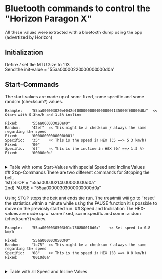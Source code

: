 
# Bluetooth commands to control the "Horizon Paragon X"
All these values were extracted with a bluetooth dump using the app (advertized by Horizon)
## Initialization
Define / set the MTU Size to 103<BR>
Send the init-value = "55aa00000220000000000d0a"
## Start-Commands
The start-values are made up of some fixed, some specific and some random (checksum?) values.<BR>
```
Example:	"55aa000003020e0042ef00000000000000000135000f00000d0a"	<< Start with 5.3km/h and 1.5% incline
	
Fixed:  	"55aa000003020e00"
Random: 	"42ef"	<< This might be a checksum / always the same regarding the speed
Fixed:		"000000000000000001"
Specific:	"35"	<< This is the speed in HEX (35 ==> 5.3 km/h)
Fixed:		"00"
Specific:	"0f"	<< This is the incline in HEX (0f ==> 1.5 %)
Fixed:		"00000d0a"
```
<BR>
<details><summary>Table with some Start-Values with special Speed and Incline Values</summary>
<p>
	
|[km/h]|[%]|HEX-Command|
|-|-|-|
|5,3|1,5|55aa000003020e0042ef00000000000000000135000f00000d0a|
|3|12|55aa000003020e0091560000000000000000011e007800000d0a|
|6|0|55aa000003020e000f6b0000000000000000013c000000000d0a|
|7,5|0|55aa000003020e005d110000000000000000014b000000000d0a|
|8|0|55aa000003020e00f8f900000000000000000150000000000d0a|
|8,1|0|55aa000003020e00a95300000000000000000151000000000d0a|
|8,5|0|55aa000003020e00afda00000000000000000155000000000d0a|
|10|0|55aa000003020e00107c00000000000000000164000000000d0a|
|12|0|55aa000003020e0061f300000000000000000178000000000d0a|

</p>
</details>
## Stop-Commands
There are two different commands for Stopping the belt.<BR>
1st) STOP  = "55aa00000214000000000d0a"<BR>
2nd) PAUSE = "55aa00000303000000000d0a"<BR>
<BR>
Using STOP stops the belt and ends the run. The treadmill will go to "reset" the statistics within a minute while using the PAUSE function it is possible to move on the previosly started run.
## Speed and Inclination
The HEX-values are made up of some fixed, some specific and some random (checksum?) values.<BR>

```
Example:	"55aa0000030503001c750800010d0a"	<< Set speed to 0.8 km/h
	
Fixed:  	"55aa000003050300"
Random: 	"1c75"	<< This might be a checksum / always the same regarding the speed
Specific:	"08"	<< This is the speed in HEX (08 ==> 0.8 km/h)
Fixed:		"0010d0a"
```
	
<BR>
<details><summary>Table with all Speed and Incline Values</summary>
<p>
	
|[km/h]|HEX-Command SPEED||[%]|HEX-Command INCLINE|
|----|-------------------------------|-|-------------------------------|----|
|0,8|55aa0000030503001c750800010d0a||0|55aa0000030602000f1d00000d0a|
|0,9|55aa0000030503002c420900010d0a||0,5|55aa000003060200fae205000d0a|
|1|55aa0000030503007c1b0a00010d0a||1|55aa000003060200c4f20a000d0a|
|1,1|55aa0000030503004c2c0b00010d0a||1,5|55aa000003060200310d0f000d0a|
|1,2|55aa000003050300dca90c00010d0a||2|55aa000003060200b8d214000d0a|
|1,3|55aa000003050300ec9e0d00010d0a||2,5|55aa000003060200e4a419000d0a|
|1,4|55aa000003050300bcc70e00010d0a||3|55aa000003060200733d1e000d0a|
|1,5|55aa0000030503008cf00f00010d0a||3,5|55aa000003060200ba4e23000d0a|
|1,6|55aa000003050300de9f1000010d0a||4|55aa000003060200409228000d0a|
|1,7|55aa000003050300eea81100010d0a||4,5|55aa000003060200b56d2d000d0a|
|1,8|55aa000003050300bef11200010d0a||5|55aa000003060200f87e32000d0a|
|1,9|55aa0000030503008ec61300010d0a||5,5|55aa0000030602000d8137000d0a|
|2|55aa0000030503001e431400010d0a||6|55aa000003060200f75d3c000d0a|
|2,1|55aa0000030503002e741500010d0a||6,5|55aa000003060200f22341000d0a|
|2,2|55aa0000030503007e2d1600010d0a||7|55aa00000306020065ba46000d0a|
|2,3|55aa0000030503004e1a1700010d0a||7,5|55aa00000306020039cc4b000d0a|
|2,4|55aa0000030503007f361800010d0a||8|55aa000003060200b01350000d0a|
|2,5|55aa0000030503004f011900010d0a||8,5|55aa00000306020045ec55000d0a|
|2,6|55aa0000030503001f581a00010d0a||9|55aa0000030602007bfc5a000d0a|
|2,7|55aa0000030503002f6f1b00010d0a||9,5|55aa0000030602008e035f000d0a|
|2,8|55aa000003050300bfea1c00010d0a||10|55aa000003060200e1da64000d0a|
|2,9|55aa0000030503008fdd1d00010d0a||10,5|55aa000003060200bdac69000d0a|
|3|55aa000003050300df841e00010d0a||11|55aa0000030602002a356e000d0a|
|3,1|55aa000003050300efb31f00010d0a||11,5|55aa000003060200054073000d0a|
|3,2|55aa0000030503007b5a2000010d0a||12|55aa000003060200ff9c78000d0a|
|3,3|55aa0000030503004b6d2100010d0a||||
|3,4|55aa0000030503001b342200010d0a||||
|3,5|55aa0000030503002b032300010d0a||||
|3,6|55aa000003050300bb862400010d0a||||
|3,7|55aa0000030503008bb12500010d0a||||
|3,8|55aa000003050300dbe82600010d0a||||
|3,9|55aa000003050300ebdf2700010d0a||||
|4|55aa000003050300daf32800010d0a||||
|4,1|55aa000003050300eac42900010d0a||||
|4,2|55aa000003050300ba9d2a00010d0a||||
|4,3|55aa0000030503008aaa2b00010d0a||||
|4,4|55aa0000030503001a2f2c00010d0a||||
|4,5|55aa0000030503002a182d00010d0a||||
|4,6|55aa0000030503007a412e00010d0a||||
|4,7|55aa0000030503004a762f00010d0a||||
|4,8|55aa00000305030018193000010d0a||||
|4,9|55aa000003050300282e3100010d0a||||
|5|55aa00000305030078773200010d0a||||
|5,1|55aa00000305030048403300010d0a||||
|5,2|55aa000003050300d8c53400010d0a||||
|5,3|55aa000003050300e8f23500010d0a||||
|5,4|55aa000003050300b8ab3600010d0a||||
|5,5|55aa000003050300889c3700010d0a||||
|5,6|55aa000003050300b9b03800010d0a||||
|5,7|55aa00000305030089873900010d0a||||
|5,8|55aa000003050300d9de3a00010d0a||||
|5,9|55aa000003050300e9e93b00010d0a||||
|6|55aa000003050300796c3c00010d0a||||
|6,1|55aa000003050300495b3d00010d0a||||
|6,2|55aa00000305030019023e00010d0a||||
|6,3|55aa00000305030029353f00010d0a||||
|6,4|55aa00000305030010c14000010d0a||||
|6,5|55aa00000305030020f64100010d0a||||
|6,6|55aa00000305030070af4200010d0a||||
|6,7|55aa00000305030040984300010d0a||||
|6,8|55aa000003050300d01d4400010d0a||||
|6,9|55aa000003050300e02a4500010d0a||||
|7|55aa000003050300b0734600010d0a||||
|7,1|55aa00000305030080444700010d0a||||
|7,2|55aa000003050300b1684800010d0a||||
|7,3|55aa000003050300815f4900010d0a||||
|7,4|55aa000003050300d1064a00010d0a||||
|7,5|55aa000003050300e1314b00010d0a||||
|7,6|55aa00000305030071b44c00010d0a||||
|7,7|55aa00000305030041834d00010d0a||||
|7,8|55aa00000305030011da4e00010d0a||||
|7,9|55aa00000305030021ed4f00010d0a||||
|8|55aa00000305030073825000010d0a||||
|8,1|55aa00000305030043b55100010d0a||||
|8,2|55aa00000305030013ec5200010d0a||||
|8,3|55aa00000305030023db5300010d0a||||
|8,4|55aa000003050300b35e5400010d0a||||
|8,5|55aa00000305030083695500010d0a||||
|8,6|55aa000003050300d3305600010d0a||||
|8,7|55aa000003050300e3075700010d0a||||
|8,8|55aa000003050300d22b5800010d0a||||
|8,9|55aa000003050300e21c5900010d0a||||
|9|55aa000003050300b2455a00010d0a||||
|9,1|55aa00000305030082725b00010d0a||||
|9,2|55aa00000305030012f75c00010d0a||||
|9,3|55aa00000305030022c05d00010d0a||||
|9,4|55aa00000305030072995e00010d0a||||
|9,5|55aa00000305030042ae5f00010d0a||||
|9,6|55aa000003050300d6476000010d0a||||
|9,7|55aa000003050300e6706100010d0a||||
|9,8|55aa000003050300b6296200010d0a||||
|9,9|55aa000003050300861e6300010d0a||||
|10|55aa000003050300169b6400010d0a||||
|10,1|55aa00000305030026ac6500010d0a||||
|10,2|55aa00000305030076f56600010d0a||||
|10,3|55aa00000305030046c26700010d0a||||
|10,4|55aa00000305030077ee6800010d0a||||
|10,5|55aa00000305030047d96900010d0a||||
|10,6|55aa00000305030017806a00010d0a||||
|10,7|55aa00000305030027b76b00010d0a||||
|10,8|55aa000003050300b7326c00010d0a||||
|10,9|55aa00000305030087056d00010d0a||||
|11|55aa000003050300d75c6e00010d0a||||
|11,1|55aa000003050300e76b6f00010d0a||||
|11,2|55aa000003050300b5047000010d0a||||
|11,3|55aa00000305030085337100010d0a||||
|11,4|55aa000003050300d56a7200010d0a||||
|11,5|55aa000003050300e55d7300010d0a||||
|11,6|55aa00000305030075d87400010d0a||||
|11,7|55aa00000305030045ef7500010d0a||||
|11,8|55aa00000305030015b67600010d0a||||
|11,9|55aa00000305030025817700010d0a||||
|12|55aa00000305030014ad7800010d0a||||
|12,1|55aa000003050300249a7900010d0a||||
|12,2|55aa00000305030074c37a00010d0a||||
|12,3|55aa00000305030044f47b00010d0a||||
|12,4|55aa000003050300d4717c00010d0a||||
|12,5|55aa000003050300e4467d00010d0a||||
|12,6|55aa000003050300b41f7e00010d0a||||
|12,7|55aa00000305030084287f00010d0a||||
|12,8|55aa000003050300e7e78000010d0a||||
|12,9|55aa000003050300d7d08100010d0a||||
|13|55aa00000305030087898200010d0a||||
|13,1|55aa000003050300b7be8300010d0a||||
|13,2|55aa000003050300273b8400010d0a||||
|13,3|55aa000003050300170c8500010d0a||||
|13,4|55aa00000305030047558600010d0a||||
|13,5|55aa00000305030077628700010d0a||||
|13,6|55aa000003050300464e8800010d0a||||
|13,7|55aa00000305030076798900010d0a||||
|13,8|55aa00000305030026208a00010d0a||||
|13,9|55aa00000305030016178b00010d0a||||
|14|55aa00000305030086928c00010d0a||||
|14,1|55aa000003050300b6a58d00010d0a||||
|14,2|55aa000003050300e6fc8e00010d0a||||
|14,3|55aa000003050300d6cb8f00010d0a||||
|14,4|55aa00000305030084a49000010d0a||||
|14,5|55aa000003050300b4939100010d0a||||
|14,6|55aa000003050300e4ca9200010d0a||||
|14,7|55aa000003050300d4fd9300010d0a||||
|14,8|55aa00000305030044789400010d0a||||
|14,9|55aa000003050300744f9500010d0a||||
|15|55aa00000305030024169600010d0a||||
|15,1|55aa00000305030014219700010d0a||||
|15,2|55aa000003050300250d9800010d0a||||
|15,3|55aa000003050300153a9900010d0a||||
|15,4|55aa00000305030045639a00010d0a||||
|15,5|55aa00000305030075549b00010d0a||||
|15,6|55aa000003050300e5d19c00010d0a||||
|15,7|55aa000003050300d5e69d00010d0a||||
|15,8|55aa00000305030085bf9e00010d0a||||
|15,9|55aa000003050300b5889f00010d0a||||
|16|55aa0000030503002161a000010d0a||||
|16,1|55aa0000030503001156a100010d0a||||
|16,2|55aa000003050300410fa200010d0a||||
|16,3|55aa0000030503007138a300010d0a||||
|16,4|55aa000003050300e1bda400010d0a||||
|16,5|55aa000003050300d18aa500010d0a||||
|16,6|55aa00000305030081d3a600010d0a||||
|16,7|55aa000003050300b1e4a700010d0a||||
|16,8|55aa00000305030080c8a800010d0a||||
|16,9|55aa000003050300b0ffa900010d0a||||
|17|55aa000003050300e0a6aa00010d0a||||
|17,1|55aa000003050300d091ab00010d0a||||
|17,2|55aa0000030503004014ac00010d0a||||
|17,3|55aa0000030503007023ad00010d0a||||
|17,4|55aa000003050300207aae00010d0a||||
|17,5|55aa000003050300104daf00010d0a||||
|17,6|55aa0000030503004222b000010d0a||||
|17,7|55aa0000030503007215b100010d0a||||
|17,8|55aa000003050300224cb200010d0a||||
|17,9|55aa000003050300127bb300010d0a||||
|18|55aa00000305030082feb400010d0a||||
|18,1|55aa000003050300b2c9b500010d0a||||
|18,2|55aa000003050300e290b600010d0a||||
|18,3|55aa000003050300d2a7b700010d0a||||
|18,4|55aa000003050300e38bb800010d0a||||
|18,5|55aa000003050300d3bcb900010d0a||||
|18,6|55aa00000305030083e5ba00010d0a||||
|18,7|55aa000003050300b3d2bb00010d0a||||
|18,8|55aa0000030503002357bc00010d0a||||
|18,9|55aa0000030503001360bd00010d0a||||
|19|55aa0000030503004339be00010d0a||||
|19,1|55aa000003050300730ebf00010d0a||||
|19,2|55aa0000030503004afac000010d0a||||
|19,3|55aa0000030503007acdc100010d0a||||
|19,4|55aa0000030503002a94c200010d0a||||
|19,5|55aa0000030503001aa3c300010d0a||||
|19,6|55aa0000030503008a26c400010d0a||||
|19,7|55aa000003050300ba11c500010d0a||||
|19,8|55aa000003050300ea48c600010d0a||||
|19,9|55aa000003050300da7fc700010d0a||||
|20|55aa000003050300eb53c800010d0a||||
</p>
</details>

